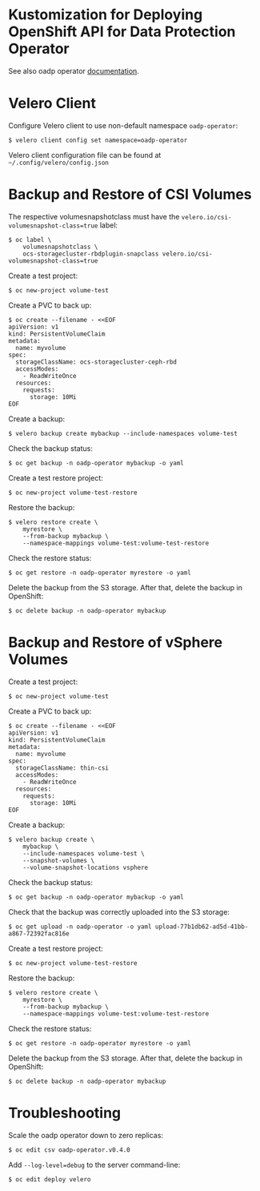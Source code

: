 # Kustomization for Deploying OpenShift API for Data Protection Operator

See also oadp operator [documentation](https://github.com/openshift/oadp-operator/tree/master/docs).

# Velero Client

Configure Velero client to use non-default namespace `oadp-operator`:

```
$ velero client config set namespace=oadp-operator
```

Velero client configuration file can be found at `~/.config/velero/config.json`

# Backup and Restore of CSI Volumes

The respective volumesnapshotclass must have the `velero.io/csi-volumesnapshot-class=true` label:

```
$ oc label \
    volumesnapshotclass \
    ocs-storagecluster-rbdplugin-snapclass velero.io/csi-volumesnapshot-class=true
```

Create a test project:

```
$ oc new-project volume-test
```

Create a PVC to back up:

```
$ oc create --filename - <<EOF
apiVersion: v1
kind: PersistentVolumeClaim
metadata:
  name: myvolume
spec:
  storageClassName: ocs-storagecluster-ceph-rbd
  accessModes:
    - ReadWriteOnce
  resources:
    requests:
      storage: 10Mi
EOF
```

Create a backup:

```
$ velero backup create mybackup --include-namespaces volume-test
```

Check the backup status:

```
$ oc get backup -n oadp-operator mybackup -o yaml
```

Create a test restore project:

```
$ oc new-project volume-test-restore
```

Restore the backup:

```
$ velero restore create \
    myrestore \
    --from-backup mybackup \
    --namespace-mappings volume-test:volume-test-restore
```

Check the restore status:

```
$ oc get restore -n oadp-operator myrestore -o yaml
```

Delete the backup from the S3 storage. After that, delete the backup in OpenShift:

```
$ oc delete backup -n oadp-operator mybackup
```

# Backup and Restore of vSphere Volumes

Create a test project:

```
$ oc new-project volume-test
```

Create a PVC to back up:

```
$ oc create --filename - <<EOF
apiVersion: v1
kind: PersistentVolumeClaim
metadata:
  name: myvolume
spec:
  storageClassName: thin-csi
  accessModes:
    - ReadWriteOnce
  resources:
    requests:
      storage: 10Mi
EOF
```

Create a backup:

```
$ velero backup create \
    mybackup \
    --include-namespaces volume-test \
    --snapshot-volumes \
    --volume-snapshot-locations vsphere
```

Check the backup status:

```
$ oc get backup -n oadp-operator mybackup -o yaml
```

Check that the backup was correctly uploaded into the S3 storage:

```
$ oc get upload -n oadp-operator -o yaml upload-77b1db62-ad5d-41bb-a867-72392fac816e
```

Create a test restore project:

```
$ oc new-project volume-test-restore
```

Restore the backup:

```
$ velero restore create \
    myrestore \
    --from-backup mybackup \
    --namespace-mappings volume-test:volume-test-restore
```

Check the restore status:

```
$ oc get restore -n oadp-operator myrestore -o yaml
```

Delete the backup from the S3 storage. After that, delete the backup in OpenShift:

```
$ oc delete backup -n oadp-operator mybackup
```

# Troubleshooting

Scale the oadp operator down to zero replicas:

```
$ oc edit csv oadp-operator.v0.4.0
```

Add `--log-level=debug` to the server command-line:

```
$ oc edit deploy velero
```
